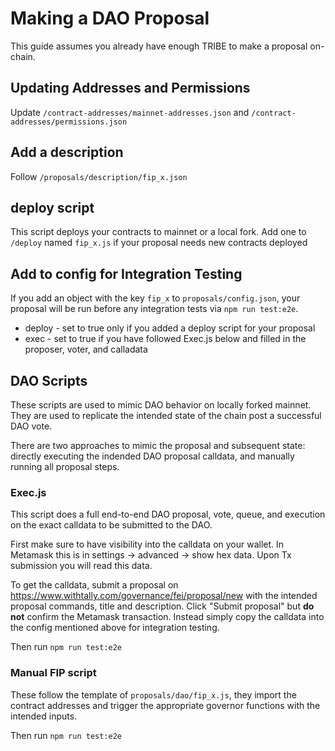 # Making a DAO Proposal
This guide assumes you already have enough TRIBE to make a proposal on-chain.

## Updating Addresses and Permissions
Update `/contract-addresses/mainnet-addresses.json` and `/contract-addresses/permissions.json`

## Add a description
Follow `/proposals/description/fip_x.json`

## deploy script
This script deploys your contracts to mainnet or a local fork. Add one to `/deploy` named `fip_x.js` if your proposal needs new contracts deployed

## Add to config for Integration Testing
If you add an object with the key `fip_x` to `proposals/config.json`, your proposal will be run before any integration tests via `npm run test:e2e`. 

* deploy - set to true only if you added a deploy script for your proposal
* exec - set to true if you have followed Exec.js below and filled in the proposer, voter, and calladata

## DAO Scripts
These scripts are used to mimic DAO behavior on locally forked mainnet. They are used to replicate the intended state of the chain post a successful DAO vote. 

There are two approaches to mimic the proposal and subsequent state: directly executing the indended DAO proposal calldata, and manually running all proposal steps.

### Exec.js
This script does a full end-to-end DAO proposal, vote, queue, and execution on the exact calldata to be submitted to the DAO.

First make sure to have visibility into the calldata on your wallet. In Metamask this is 
in settings -> advanced -> show hex data. Upon Tx submission you will read this data.

To get the calldata, submit a proposal on https://www.withtally.com/governance/fei/proposal/new with the intended proposal commands, title and description. Click "Submit proposal" but **do not** confirm the Metamask transaction. Instead simply copy the calldata into the config mentioned above for integration testing.

Then run `npm run test:e2e`

### Manual FIP script 
These follow the template of `proposals/dao/fip_x.js`, they import the contract addresses and trigger the appropriate governor functions with the intended inputs.

Then run `npm run test:e2e`